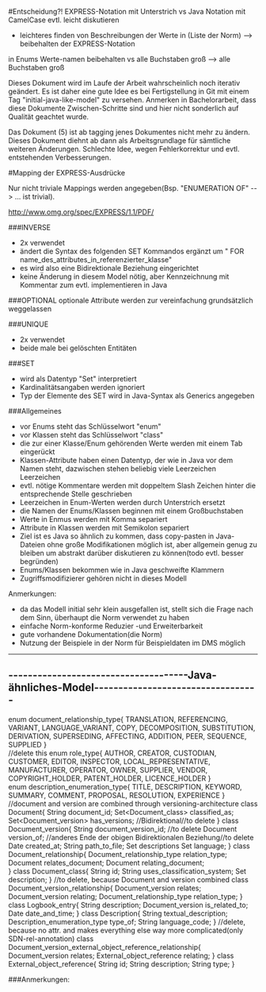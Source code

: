#Entscheidung?! 
EXPRESS-Notation mit Unterstrich vs Java Notation mit CamelCase
evtl. leicht diskutieren
- leichteres finden von Beschreibungen der Werte in (Liste der Norm)
--> beibehalten der EXPRESS-Notation

in Enums Werte-namen beibehalten vs alle Buchstaben groß
--> alle Buchstaben groß

Dieses Dokument wird im Laufe der Arbeit wahrscheinlich noch iterativ geändert.
Es ist daher eine gute Idee es bei Fertigstellung in Git mit einem Tag "initial-java-like-model" zu versehen.
Anmerken in Bachelorarbeit, dass diese Dokumente Zwischen-Schritte sind und hier nicht
sonderlich auf Qualität geachtet wurde.

Das Dokument (5) ist ab tagging jenes Dokumentes nicht mehr zu ändern.
Dieses Dokument diehnt ab dann als Arbeitsgrundlage für sämtliche weiteren Änderungen.
Schlechte Idee, wegen Fehlerkorrektur und evtl. entstehenden Verbesserungen.

#Mapping der EXPRESS-Ausdrücke

Nur nicht triviale Mappings werden angegeben(Bsp. "ENUMERATION OF" --> ... ist trivial).

http://www.omg.org/spec/EXPRESS/1.1/PDF/

###INVERSE
- 2x verwendet
- ändert die Syntax des folgenden SET Kommandos ergänzt um " FOR name_des_attributes_in_referenzierter_klasse"
- es wird also eine Bidirektionale Beziehung eingerichtet
- keine Änderung in diesem Model nötig, aber Kennzeichnung mit Kommentar zum evtl. implementieren in Java

###OPTIONAL
optionale Attribute werden zur vereinfachung grundsätzlich weggelassen

###UNIQUE
- 2x verwendet
- beide male bei gelöschten Entitäten

###SET
- wird als Datentyp "Set" interpretiert
- Kardinalitätsangaben werden ignoriert
- Typ der Elemente des SET wird in Java-Syntax als Generics angegeben

###Allgemeines
- vor Enums steht das Schlüsselwort "enum"
- vor Klassen steht das Schlüsselwort "class"
- die zur einer Klasse/Enum gehörenden Werte werden mit einem Tab eingerückt
- Klassen-Attribute haben einen Datentyp, der wie in Java vor dem Namen steht, dazwischen stehen beliebig viele Leerzeichen Leerzeichen
- evtl. nötige Kommentare werden mit doppeltem Slash Zeichen hinter die entsprechende Stelle geschrieben
- Leerzeichen in Enum-Werten werden durch Unterstrich ersetzt
- die Namen der Enums/Klassen beginnen mit einem Großbuchstaben
- Werte in Enmus werden mit Komma separiert
- Attribute in Klassen werden mit Semikolon separiert
- Ziel ist es Java so ähnlich zu kommen, dass copy-pasten in Java-Dateien ohne große Modifikationen möglich ist,
aber allgemein genug zu bleiben um abstrakt darüber diskutieren zu können(todo evtl. besser begründen)
- Enums/Klassen bekommen wie in Java geschweifte Klammern
- Zugriffsmodifizierer gehören nicht in dieses Modell

Anmerkungen:
- da das Modell initial sehr klein ausgefallen ist, stellt sich die Frage nach dem Sinn,
überhaupt die Norm verwendet zu haben
- einfache Norm-konforme Reduzier -und Erweiterbarkeit
- gute vorhandene Dokumentation(die Norm)
- Nutzung der Beispiele in der Norm für Beispieldaten im DMS möglich

-------------------------------------------------------------------------------------------
-------------------------------------Java-ähnliches-Model----------------------------------
-------------------------------------------------------------------------------------------

enum document_relationship_type{
    TRANSLATION,
    REFERENCING,
    VARIANT,
    LANGUAGE_VARIANT,
    COPY,
    DECOMPOSITION,
    SUBSTITUTION,
    DERIVATION,
    SUPERSEDING,
    AFFECTING,
    ADDITION,
    PEER,
    SEQUENCE,
    SUPPLIED
}    
//delete this 
enum role_type{
    AUTHOR,
    CREATOR,
    CUSTODIAN,
    CUSTOMER,
    EDITOR,
    INSPECTOR,
    LOCAL_REPRESENTATIVE,
    MANUFACTURER,
    OPERATOR,
    OWNER,
    SUPPLIER,
    VENDOR,
    COPYRIGHT_HOLDER,
    PATENT_HOLDER,
    LICENCE_HOLDER
}    
enum description_enumeration_type{
    TITLE,
    DESCRIPTION,
    KEYWORD,
    SUMMARY,
    COMMENT,
    PROPOSAL,
    RESOLUTION,
    EXPERIENCE
}    
//document and version are combined through versioning-architecture
class Document{
    String document_id;
    Set<Document_class> classified_as;
    Set<Document_version> has_versions; //Bidirektional//to delete
}
class Document_version{
    String document_version_id; //to delete
    Document version_of;    //anderes Ende der obigen Bidirektionalen Beziehung//to delete
    Date created_at;
    String path_to_file;
    Set<Description> descriptions
    Set<String> language;
}
class Document_relationship{
    Document_relationship_type relation_type;
    Document relates_document;
    Document relating_document;   
}
class Document_class{
    String id;
    String uses_classification_system;
    Set<Description> description;
}
//to delete, because Document and version combined
class Document_version_relationship{
    Document_version relates;
    Document_version relating;
    Document_relationship_type relation_type;
}
class Logbook_entry{
    String description;
    Document_version is_related_to;
    Date date_and_time;
}
class Description{
    String textual_description;
    Description_enumeration_type type_of;
    String language_code;
}
//delete, because no attr. and makes everything else way more complicated(only SDN-rel-annotation)
class Document_version_external_object_reference_relationship{
    Document_version relates;
    External_object_reference relating;
}
class External_object_reference{
    String id;
    String description;
    String type;
}




###Anmerkungen:






















    